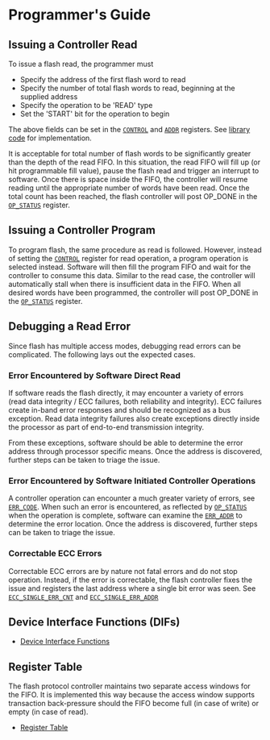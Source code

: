 # Programmer's Guide

## Issuing a Controller Read

To issue a flash read, the programmer must
*  Specify the address of the first flash word to read
*  Specify the number of total flash words to read, beginning at the supplied address
*  Specify the operation to be 'READ' type
*  Set the 'START' bit for the operation to begin

The above fields can be set in the [`CONTROL`](../data/flash_ctrl.hjson#control) and [`ADDR`](../data/flash_ctrl.hjson#addr) registers.
See [library code](https://github.com/lowRISC/opentitan/blob/master/sw/device/lib/flash_ctrl.c) for implementation.

It is acceptable for total number of flash words to be significantly greater than the depth of the read FIFO.
In this situation, the read FIFO will fill up (or hit programmable fill value), pause the flash read and trigger an interrupt to software.
Once there is space inside the FIFO, the controller will resume reading until the appropriate number of words have been read.
Once the total count has been reached, the flash controller will post OP_DONE in the [`OP_STATUS`](../data/flash_ctrl.hjson#op_status) register.

## Issuing a Controller Program

To program flash, the same procedure as read is followed.
However, instead of setting the [`CONTROL`](../data/flash_ctrl.hjson#control) register for read operation, a program operation is selected instead.
Software will then fill the program FIFO and wait for the controller to consume this data.
Similar to the read case, the controller will automatically stall when there is insufficient data in the FIFO.
When all desired words have been programmed, the controller will post OP_DONE in the [`OP_STATUS`](../data/flash_ctrl.hjson#op_status) register.

## Debugging a Read Error
Since flash has multiple access modes, debugging read errors can be complicated.
The following lays out the expected cases.

### Error Encountered by Software Direct Read
If software reads the flash directly, it may encounter a variety of errors (read data integrity / ECC failures, both reliability and integrity).
ECC failures create in-band error responses and should be recognized as a bus exception.
Read data integrity failures also create exceptions directly inside the processor as part of end-to-end transmission integrity.

From these exceptions, software should be able to determine the error address through processor specific means.
Once the address is discovered, further steps can be taken to triage the issue.

### Error Encountered by Software Initiated Controller Operations
A controller operation can encounter a much greater variety of errors, see [`ERR_CODE`](../data/flash_ctrl.hjson#err_code).
When such an error is encountered, as reflected by [`OP_STATUS`](../data/flash_ctrl.hjson#op_status) when the operation is complete, software can examine the [`ERR_ADDR`](../data/flash_ctrl.hjson#err_addr) to determine the error location.
Once the address is discovered, further steps can be taken to triage the issue.

### Correctable ECC Errors
Correctable ECC errors are by nature not fatal errors and do not stop operation.
Instead, if the error is correctable, the flash controller fixes the issue and registers the last address where a single bit error was seen.
See [`ECC_SINGLE_ERR_CNT`](../data/flash_ctrl.hjson#ecc_single_err_cnt) and [`ECC_SINGLE_ERR_ADDR`](../data/flash_ctrl.hjson#ecc_single_err_addr)

## Device Interface Functions (DIFs)

- [Device Interface Functions](../../../../sw/device/lib/dif/dif_flash_ctrl.h)

## Register Table

The flash protocol controller maintains two separate access windows for the FIFO.
It is implemented this way because the access window supports transaction back-pressure should the FIFO become full (in case of write) or empty (in case of read).

* [Register Table](../data/flash_ctrl.hjson#registers)
